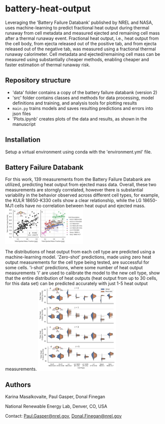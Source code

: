 # battery-heat-output
Leveraging the 'Battery Failure Databank' published by NREL and NASA, uses machine-learning to predict fractional heat output during thermal runaway from cell metadata and measured ejected and remaining cell mass after a thermal runaway event. Fractional heat output, i.e., heat output from the cell body, from ejecta released out of the positive tab, and from ejecta released out of the negative tab, was measured using a fractional thermal runaway calorimeter. Cell metadata and ejected/remaining cell mass can be measured using substantially cheaper methods, enabling cheaper and faster estimation of thermal runaway risk.

## Repository structure
- 'data' folder contains a copy of the battery failure databank (version 2)
- 'src' folder contains classes and methods for data processing, model definitions and training, and analysis tools for plotting results
- `main.py` trains models and saves resulting predictions and errors into json files
- 'Plots.ipynb' creates plots of the data and results, as shown in the manuscript

## Installation
Setup a virtual environment using conda with the 'environment.yml' file.

## Battery Failure Databank 
For this work, 139 measurements from the Battery Failure Databank are utilized, predicting heat output from ejected mass data. Overall, these two measurements are storngly correlated, however there is substantial variability in the behavior observed across different cell types, for example, the KULR 18650-K330 cells show a clear relationship, while the LG 18650-MJ1 cells have no correlation between heat ouput and ejected mass.
<img src="imgs/fig_data_linreg.jpg" alt="battery_databank" width="50%" height="auto">

The distributions of heat output from each cell type are predicted using a machine-learning model. 'Zero-shot' predictions, made using zero heat output measurements for the cell type being tested, are successful for some cells. 'i-shot' predictions, where some number of heat output measurements 'i' are used to calibrate the model to the new cell type, show that the entire distribution of heat outputs (heat output from up to 30 cells, for this data set) can be predicted accurately with just 1-5 heat output measurements.
<img src="imgs/fig_results_violins.jpg" alt="heat_outputs" width="50%" height="auto">

## Authors
Karina Masalkovaite, Paul Gasper, Donal Finegan

National Renewable Energy Lab, Denver, CO, USA

Contact: Paul.Gasper@nrel.gov, Donal.Finegan@nrel.gov
